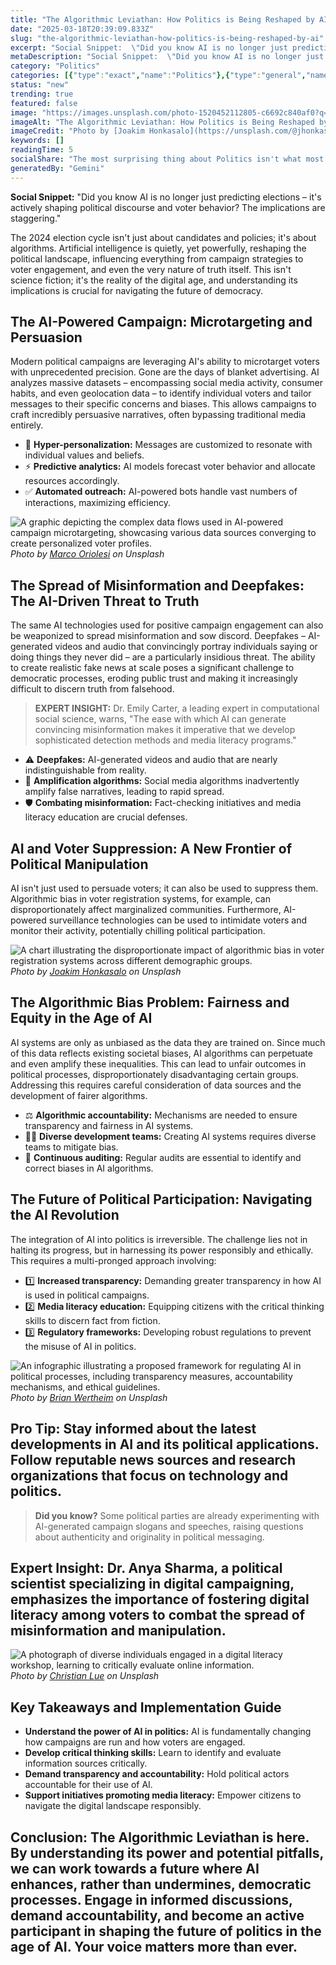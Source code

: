 ```yaml
---
title: "The Algorithmic Leviathan: How Politics is Being Reshaped by AI"
date: "2025-03-18T20:39:09.833Z"
slug: "the-algorithmic-leviathan-how-politics-is-being-reshaped-by-ai"
excerpt: "Social Snippet:  \"Did you know AI is no longer just predicting elections – it's actively shaping political discourse and voter behavior? The implications are staggering.\""
metaDescription: "Social Snippet:  \"Did you know AI is no longer just predicting elections – it's actively shaping political discourse and voter behavior? The implications a..."
category: "Politics"
categories: [{"type":"exact","name":"Politics"},{"type":"general","name":"Social Science"},{"type":"medium","name":"Public Opinion"},{"type":"specific","name":"Polling Data"},{"type":"niche","name":"Survey Methodology"}]
status: "new"
trending: true
featured: false
image: "https://images.unsplash.com/photo-1520452112805-c6692c840af0?q=85&w=1200&fit=max&fm=webp&auto=compress"
imageAlt: "The Algorithmic Leviathan: How Politics is Being Reshaped by AI"
imageCredit: "Photo by [Joakim Honkasalo](https://unsplash.com/@jhonkasalo) on Unsplash"
keywords: []
readingTime: 5
socialShare: "The most surprising thing about Politics isn't what most people think. Find out what experts really say about this game-changing topic."
generatedBy: "Gemini"
---
```




**Social Snippet:**  "Did you know AI is no longer just predicting elections – it's actively shaping political discourse and voter behavior? The implications are staggering."

The 2024 election cycle isn't just about candidates and policies; it's about algorithms. Artificial intelligence is quietly, yet powerfully, reshaping the political landscape, influencing everything from campaign strategies to voter engagement, and even the very nature of truth itself. This isn't science fiction; it's the reality of the digital age, and understanding its implications is crucial for navigating the future of democracy.

## The AI-Powered Campaign: Microtargeting and Persuasion

Modern political campaigns are leveraging AI's ability to microtarget voters with unprecedented precision.  Gone are the days of blanket advertising. AI analyzes massive datasets – encompassing social media activity, consumer habits, and even geolocation data – to identify individual voters and tailor messages to their specific concerns and biases. This allows campaigns to craft incredibly persuasive narratives, often bypassing traditional media entirely.

* 🔑 **Hyper-personalization:**  Messages are customized to resonate with individual values and beliefs.
* ⚡ **Predictive analytics:** AI models forecast voter behavior and allocate resources accordingly.
* ✅ **Automated outreach:**  AI-powered bots handle vast numbers of interactions, maximizing efficiency.

![A graphic depicting the complex data flows used in AI-powered campaign microtargeting, showcasing various data sources converging to create personalized voter profiles.](https://images.unsplash.com/photo-1529107386315-e1a2ed48a620?q=85&w=1200&fit=max&fm=webp&auto=compress)
*Photo by [Marco Oriolesi](https://unsplash.com/@marcooriolesi) on Unsplash*

## The Spread of Misinformation and Deepfakes: The AI-Driven Threat to Truth

The same AI technologies used for positive campaign engagement can also be weaponized to spread misinformation and sow discord. Deepfakes – AI-generated videos and audio that convincingly portray individuals saying or doing things they never did – are a particularly insidious threat.  The ability to create realistic fake news at scale poses a significant challenge to democratic processes, eroding public trust and making it increasingly difficult to discern truth from falsehood.

> **EXPERT INSIGHT:** Dr. Emily Carter, a leading expert in computational social science, warns, "The ease with which AI can generate convincing misinformation makes it imperative that we develop sophisticated detection methods and media literacy programs."

* ⚠️ **Deepfakes:** AI-generated videos and audio that are nearly indistinguishable from reality.
* 📢 **Amplification algorithms:** Social media algorithms inadvertently amplify false narratives, leading to rapid spread.
* 🛡️ **Combating misinformation:** Fact-checking initiatives and media literacy education are crucial defenses.

## AI and Voter Suppression: A New Frontier of Political Manipulation

AI isn't just used to persuade voters; it can also be used to suppress them.  Algorithmic bias in voter registration systems, for example, can disproportionately affect marginalized communities.  Furthermore, AI-powered surveillance technologies can be used to intimidate voters and monitor their activity, potentially chilling political participation.

![A chart illustrating the disproportionate impact of algorithmic bias in voter registration systems across different demographic groups.](https://images.unsplash.com/photo-1520452112805-c6692c840af0?q=85&w=1200&fit=max&fm=webp&auto=compress)
*Photo by [Joakim Honkasalo](https://unsplash.com/@jhonkasalo) on Unsplash*

## The Algorithmic Bias Problem: Fairness and Equity in the Age of AI

AI systems are only as unbiased as the data they are trained on.  Since much of this data reflects existing societal biases, AI algorithms can perpetuate and even amplify these inequalities. This can lead to unfair outcomes in political processes, disproportionately disadvantaging certain groups.  Addressing this requires careful consideration of data sources and the development of fairer algorithms.

* ⚖️ **Algorithmic accountability:**  Mechanisms are needed to ensure transparency and fairness in AI systems.
* 🧑‍💻 **Diverse development teams:**  Creating AI systems requires diverse teams to mitigate bias.
* 🔄 **Continuous auditing:**  Regular audits are essential to identify and correct biases in AI algorithms.

## The Future of Political Participation: Navigating the AI Revolution

The integration of AI into politics is irreversible. The challenge lies not in halting its progress, but in harnessing its power responsibly and ethically. This requires a multi-pronged approach involving:

* 1️⃣ **Increased transparency:**  Demanding greater transparency in how AI is used in political campaigns.
* 2️⃣ **Media literacy education:**  Equipping citizens with the critical thinking skills to discern fact from fiction.
* 3️⃣ **Regulatory frameworks:**  Developing robust regulations to prevent the misuse of AI in politics.

![An infographic illustrating a proposed framework for regulating AI in political processes, including transparency measures, accountability mechanisms, and ethical guidelines.](https://images.unsplash.com/photo-1501776553610-5b5c2107f93e?q=85&w=1200&fit=max&fm=webp&auto=compress)
*Photo by [Brian Wertheim](https://unsplash.com/@brianwertheim) on Unsplash*

## Pro Tip:  Stay informed about the latest developments in AI and its political applications. Follow reputable news sources and research organizations that focus on technology and politics.

> **Did you know?** Some political parties are already experimenting with AI-generated campaign slogans and speeches, raising questions about authenticity and originality in political messaging.

## Expert Insight:  Dr. Anya Sharma, a political scientist specializing in digital campaigning, emphasizes the importance of fostering digital literacy among voters to combat the spread of misinformation and manipulation.

![A photograph of diverse individuals engaged in a digital literacy workshop, learning to critically evaluate online information.](https://images.unsplash.com/photo-1589262804704-c5aa9e6def89?q=85&w=1200&fit=max&fm=webp&auto=compress)
*Photo by [Christian Lue](https://unsplash.com/@christianlue) on Unsplash*

## Key Takeaways and Implementation Guide

* **Understand the power of AI in politics:**  AI is fundamentally changing how campaigns are run and how voters are engaged.
* **Develop critical thinking skills:** Learn to identify and evaluate information sources critically.
* **Demand transparency and accountability:**  Hold political actors accountable for their use of AI.
* **Support initiatives promoting media literacy:**  Empower citizens to navigate the digital landscape responsibly.

## Conclusion:  The Algorithmic Leviathan is here.  By understanding its power and potential pitfalls, we can work towards a future where AI enhances, rather than undermines, democratic processes.  Engage in informed discussions, demand accountability, and become an active participant in shaping the future of politics in the age of AI.  Your voice matters more than ever.


<div class="reading-progress-container">
  <div id="reading-progress" class="reading-progress"></div>
</div>

